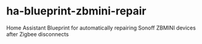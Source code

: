 # ha-blueprint-zbmini-repair
Home Assistant Blueprint for automatically repairing Sonoff ZBMINI devices after Zigbee disconnects

